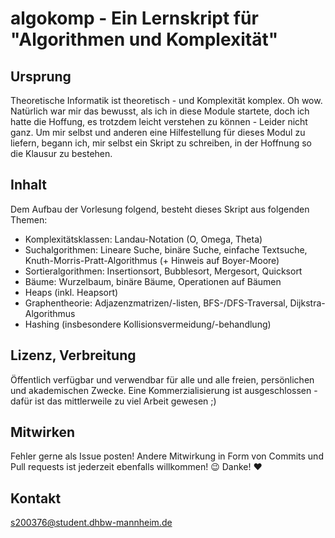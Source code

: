 # algokomp - Ein Lernskript für "Algorithmen und Komplexität"
## Ursprung
Theoretische Informatik ist theoretisch - und Komplexität komplex. Oh wow. 
Natürlich war mir das bewusst, als ich in diese Module startete, doch ich hatte die Hoffung, es trotzdem leicht verstehen zu können - Leider nicht ganz.
Um mir selbst und anderen eine Hilfestellung für dieses Modul zu liefern, begann ich, mir selbst ein Skript zu schreiben, in der Hoffnung so die Klausur zu bestehen.

## Inhalt
Dem Aufbau der Vorlesung folgend, besteht dieses Skript aus folgenden Themen:
- Komplexitätsklassen: Landau-Notation (O, Omega, Theta)
- Suchalgorithmen: Lineare Suche, binäre Suche, einfache Textsuche, Knuth-Morris-Pratt-Algorithmus (+ Hinweis auf Boyer-Moore)
- Sortieralgorithmen: Insertionsort, Bubblesort, Mergesort, Quicksort
- Bäume: Wurzelbaum, binäre Bäume, Operationen auf Bäumen
- Heaps (inkl. Heapsort)
- Graphentheorie: Adjazenzmatrizen/-listen, BFS-/DFS-Traversal, Dijkstra-Algorithmus 
- Hashing (insbesondere Kollisionsvermeidung/-behandlung)

## Lizenz, Verbreitung
Öffentlich verfügbar und verwendbar für alle und alle freien, persönlichen und akademischen Zwecke. Eine Kommerzialisierung ist ausgeschlossen - dafür ist das mittlerweile zu viel Arbeit gewesen ;)

## Mitwirken
Fehler gerne als Issue posten! Andere Mitwirkung in Form von Commits und Pull requests ist jederzeit ebenfalls willkommen! :wink:
Danke! :heart:

## Kontakt
s200376@student.dhbw-mannheim.de
